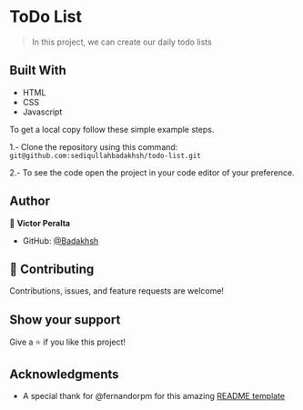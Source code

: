 # ToDo List

> In this project, we can create our daily todo lists

## Built With

- HTML
- CSS
- Javascript

To get a local copy follow these simple example steps.

1.- Clone the repository using this command:  
`git@github.com:sediqullahbadakhsh/todo-list.git`

2.- To see the code open the project in your code editor of your preference.

## Author

👤 **Victor Peralta**

- GitHub: [@Badakhsh](https://github.com/sediqullahbadakhsh)

## 🤝 Contributing

Contributions, issues, and feature requests are welcome!

## Show your support

Give a ⭐️ if you like this project!

## Acknowledgments

- A special thank for @fernandorpm for this amazing [README template](https://github.com/microverseinc/readme-template)
